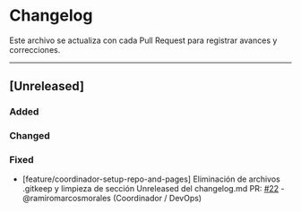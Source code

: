 # Changelog

Este archivo se actualiza con cada Pull Request para registrar avances y correcciones.

---

## [Unreleased]

### Added

### Changed

### Fixed
- [feature/coordinador-setup-repo-and-pages] Eliminación de archivos .gitkeep y limpieza de sección Unreleased del changelog.md
  PR: [#22](https://github.com/ramiromarcosmorales/emiti-web/pull/22) - @ramiromarcosmorales (Coordinador / DevOps)


 
